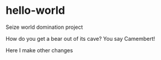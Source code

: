 # hello-world
Seize world domination project

How do you get a bear out of its cave? You say Camembert!

Here I make other changes
